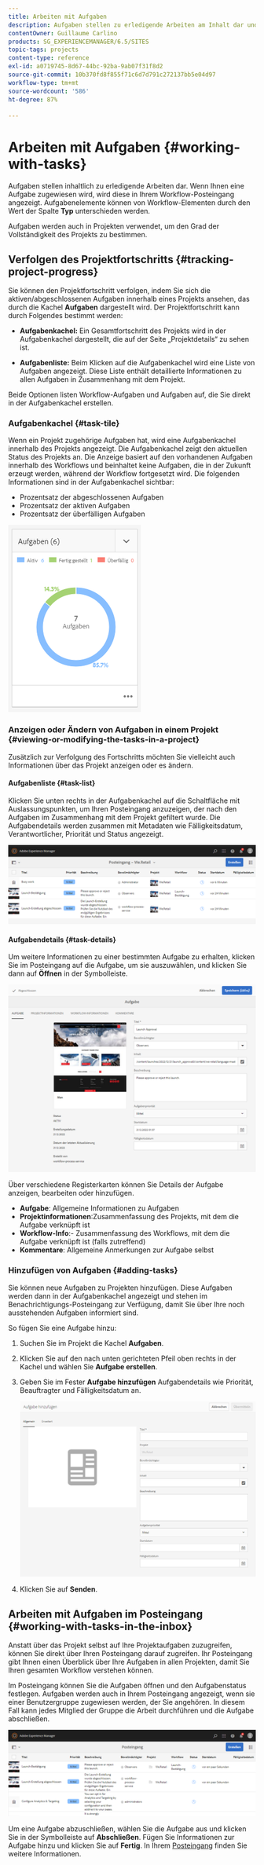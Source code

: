 ```yaml
---
title: Arbeiten mit Aufgaben
description: Aufgaben stellen zu erledigende Arbeiten am Inhalt dar und werden in Projekten verwendet, um den Grad der Vollständigkeit der laufenden Aufgaben zu bestimmen
contentOwner: Guillaume Carlino
products: SG_EXPERIENCEMANAGER/6.5/SITES
topic-tags: projects
content-type: reference
exl-id: a0719745-8d67-44bc-92ba-9ab07f31f8d2
source-git-commit: 10b370fd8f855f71c6d7d791c272137bb5e04d97
workflow-type: tm+mt
source-wordcount: '586'
ht-degree: 87%

---
```



# Arbeiten mit Aufgaben {#working-with-tasks}

Aufgaben stellen inhaltlich zu erledigende Arbeiten dar. Wenn Ihnen eine Aufgabe zugewiesen wird, wird diese in Ihrem Workflow-Posteingang angezeigt. Aufgabenelemente können von Workflow-Elementen durch den Wert der Spalte **Typ** unterschieden werden.

Aufgaben werden auch in Projekten verwendet, um den Grad der Vollständigkeit des Projekts zu bestimmen.

## Verfolgen des Projektfortschritts {#tracking-project-progress}

Sie können den Projektfortschritt verfolgen, indem Sie sich die aktiven/abgeschlossenen Aufgaben innerhalb eines Projekts ansehen, das durch die Kachel **Aufgaben** dargestellt wird. Der Projektfortschritt kann durch Folgendes bestimmt werden:

* **Aufgabenkachel:** Ein Gesamtfortschritt des Projekts wird in der Aufgabenkachel dargestellt, die auf der Seite „Projektdetails“ zu sehen ist.

* **Aufgabenliste:** Beim Klicken auf die Aufgabenkachel wird eine Liste von Aufgaben angezeigt. Diese Liste enthält detaillierte Informationen zu allen Aufgaben in Zusammenhang mit dem Projekt.

Beide Optionen listen Workflow-Aufgaben und Aufgaben auf, die Sie direkt in der Aufgabenkachel erstellen.

### Aufgabenkachel {#task-tile}

Wenn ein Projekt zugehörige Aufgaben hat, wird eine Aufgabenkachel innerhalb des Projekts angezeigt. Die Aufgabenkachel zeigt den aktuellen Status des Projekts an. Die Anzeige basiert auf den vorhandenen Aufgaben innerhalb des Workflows und beinhaltet keine Aufgaben, die in der Zukunft erzeugt werden, während der Workflow fortgesetzt wird. Die folgenden Informationen sind in der Aufgabenkachel sichtbar:

* Prozentsatz der abgeschlossenen Aufgaben
* Prozentsatz der aktiven Aufgaben
* Prozentsatz der überfälligen Aufgaben

![Aufgabenkachel](assets/project-tile-tasks.png) 

### Anzeigen oder Ändern von Aufgaben in einem Projekt {#viewing-or-modifying-the-tasks-in-a-project}

Zusätzlich zur Verfolgung des Fortschritts möchten Sie vielleicht auch Informationen über das Projekt anzeigen oder es ändern.

#### Aufgabenliste {#task-list}

Klicken Sie unten rechts in der Aufgabenkachel auf die Schaltfläche mit Auslassungspunkten, um Ihren Posteingang anzuzeigen, der nach den Aufgaben im Zusammenhang mit dem Projekt gefiltert wurde. Die Aufgabendetails werden zusammen mit Metadaten wie Fälligkeitsdatum, Verantwortlicher, Priorität und Status angezeigt.

![Posteingang für Projektaufgaben](assets/project-tasks.png)

#### Aufgabendetails {#task-details}

Um weitere Informationen zu einer bestimmten Aufgabe zu erhalten, klicken Sie im Posteingang auf die Aufgabe, um sie auszuwählen, und klicken Sie dann auf **Öffnen** in der Symbolleiste.

![Aufgabendetails](assets/project-task-detail.png)

Über verschiedene Registerkarten können Sie Details der Aufgabe anzeigen, bearbeiten oder hinzufügen.

* **Aufgabe**: Allgemeine Informationen zu Aufgaben
* **Projektinformationen**:Zusammenfassung des Projekts, mit dem die Aufgabe verknüpft ist
* **Workflow-Info**:- Zusammenfassung des Workflows, mit dem die Aufgabe verknüpft ist (falls zutreffend)
* **Kommentare**: Allgemeine Anmerkungen zur Aufgabe selbst

### Hinzufügen von Aufgaben {#adding-tasks}

Sie können neue Aufgaben zu Projekten hinzufügen. Diese Aufgaben werden dann in der Aufgabenkachel angezeigt und stehen im Benachrichtigungs-Posteingang zur Verfügung, damit Sie über Ihre noch ausstehenden Aufgaben informiert sind.

So fügen Sie eine Aufgabe hinzu:

1. Suchen Sie im Projekt die Kachel **Aufgaben**.
1. Klicken Sie auf den nach unten gerichteten Pfeil oben rechts in der Kachel und wählen Sie **Aufgabe erstellen**.
1. Geben Sie im Fester **Aufgabe hinzufügen** Aufgabendetails wie Priorität, Beauftragter und Fälligkeitsdatum an.

   ![Hinzufügen einer Aufgabe](assets/project-add-task.png)

1. Klicken Sie auf **Senden**.

## Arbeiten mit Aufgaben im Posteingang {#working-with-tasks-in-the-inbox}

Anstatt über das Projekt selbst auf Ihre Projektaufgaben zuzugreifen, können Sie direkt über Ihren Posteingang darauf zugreifen. Ihr Posteingang gibt Ihnen einen Überblick über Ihre Aufgaben in allen Projekten, damit Sie Ihren gesamten Workflow verstehen können.

Im Posteingang können Sie die Aufgaben öffnen und den Aufgabenstatus festlegen. Aufgaben werden auch in Ihrem Posteingang angezeigt, wenn sie einer Benutzergruppe zugewiesen werden, der Sie angehören. In diesem Fall kann jedes Mitglied der Gruppe die Arbeit durchführen und die Aufgabe abschließen.

![Posteingang](assets/project-inbox.png)

Um eine Aufgabe abzuschließen, wählen Sie die Aufgabe aus und klicken Sie in der Symbolleiste auf **Abschließen**. Fügen Sie Informationen zur Aufgabe hinzu und klicken Sie auf **Fertig**. In Ihrem [Posteingang](/help/sites-authoring/inbox.md) finden Sie weitere Informationen.
